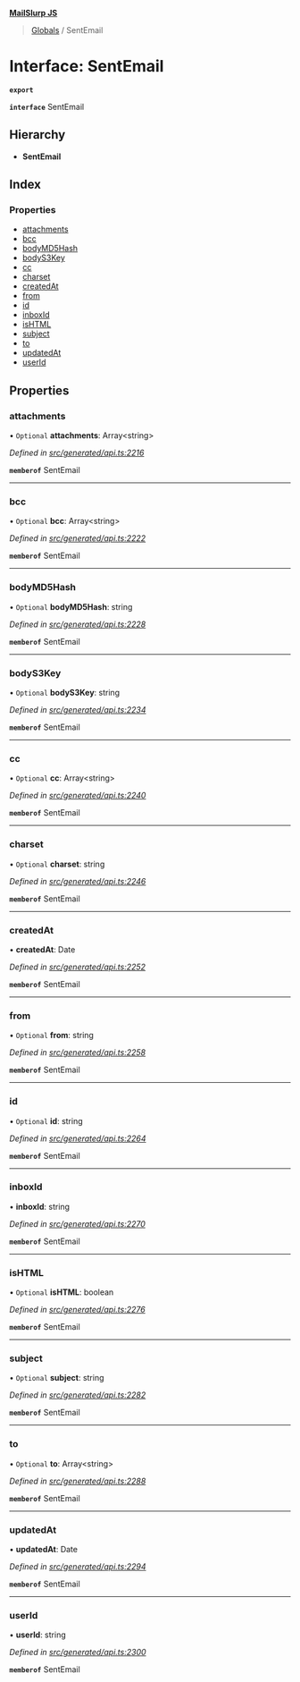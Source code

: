 **[MailSlurp JS](../README.md)**

> [Globals](../README.md) / SentEmail

# Interface: SentEmail

**`export`** 

**`interface`** SentEmail

## Hierarchy

* **SentEmail**

## Index

### Properties

* [attachments](sentemail.md#attachments)
* [bcc](sentemail.md#bcc)
* [bodyMD5Hash](sentemail.md#bodymd5hash)
* [bodyS3Key](sentemail.md#bodys3key)
* [cc](sentemail.md#cc)
* [charset](sentemail.md#charset)
* [createdAt](sentemail.md#createdat)
* [from](sentemail.md#from)
* [id](sentemail.md#id)
* [inboxId](sentemail.md#inboxid)
* [isHTML](sentemail.md#ishtml)
* [subject](sentemail.md#subject)
* [to](sentemail.md#to)
* [updatedAt](sentemail.md#updatedat)
* [userId](sentemail.md#userid)

## Properties

### attachments

• `Optional` **attachments**: Array\<string>

*Defined in [src/generated/api.ts:2216](https://github.com/mailslurp/mailslurp-client/blob/717d89d/src/generated/api.ts#L2216)*

**`memberof`** SentEmail

___

### bcc

• `Optional` **bcc**: Array\<string>

*Defined in [src/generated/api.ts:2222](https://github.com/mailslurp/mailslurp-client/blob/717d89d/src/generated/api.ts#L2222)*

**`memberof`** SentEmail

___

### bodyMD5Hash

• `Optional` **bodyMD5Hash**: string

*Defined in [src/generated/api.ts:2228](https://github.com/mailslurp/mailslurp-client/blob/717d89d/src/generated/api.ts#L2228)*

**`memberof`** SentEmail

___

### bodyS3Key

• `Optional` **bodyS3Key**: string

*Defined in [src/generated/api.ts:2234](https://github.com/mailslurp/mailslurp-client/blob/717d89d/src/generated/api.ts#L2234)*

**`memberof`** SentEmail

___

### cc

• `Optional` **cc**: Array\<string>

*Defined in [src/generated/api.ts:2240](https://github.com/mailslurp/mailslurp-client/blob/717d89d/src/generated/api.ts#L2240)*

**`memberof`** SentEmail

___

### charset

• `Optional` **charset**: string

*Defined in [src/generated/api.ts:2246](https://github.com/mailslurp/mailslurp-client/blob/717d89d/src/generated/api.ts#L2246)*

**`memberof`** SentEmail

___

### createdAt

•  **createdAt**: Date

*Defined in [src/generated/api.ts:2252](https://github.com/mailslurp/mailslurp-client/blob/717d89d/src/generated/api.ts#L2252)*

**`memberof`** SentEmail

___

### from

• `Optional` **from**: string

*Defined in [src/generated/api.ts:2258](https://github.com/mailslurp/mailslurp-client/blob/717d89d/src/generated/api.ts#L2258)*

**`memberof`** SentEmail

___

### id

• `Optional` **id**: string

*Defined in [src/generated/api.ts:2264](https://github.com/mailslurp/mailslurp-client/blob/717d89d/src/generated/api.ts#L2264)*

**`memberof`** SentEmail

___

### inboxId

•  **inboxId**: string

*Defined in [src/generated/api.ts:2270](https://github.com/mailslurp/mailslurp-client/blob/717d89d/src/generated/api.ts#L2270)*

**`memberof`** SentEmail

___

### isHTML

• `Optional` **isHTML**: boolean

*Defined in [src/generated/api.ts:2276](https://github.com/mailslurp/mailslurp-client/blob/717d89d/src/generated/api.ts#L2276)*

**`memberof`** SentEmail

___

### subject

• `Optional` **subject**: string

*Defined in [src/generated/api.ts:2282](https://github.com/mailslurp/mailslurp-client/blob/717d89d/src/generated/api.ts#L2282)*

**`memberof`** SentEmail

___

### to

• `Optional` **to**: Array\<string>

*Defined in [src/generated/api.ts:2288](https://github.com/mailslurp/mailslurp-client/blob/717d89d/src/generated/api.ts#L2288)*

**`memberof`** SentEmail

___

### updatedAt

•  **updatedAt**: Date

*Defined in [src/generated/api.ts:2294](https://github.com/mailslurp/mailslurp-client/blob/717d89d/src/generated/api.ts#L2294)*

**`memberof`** SentEmail

___

### userId

•  **userId**: string

*Defined in [src/generated/api.ts:2300](https://github.com/mailslurp/mailslurp-client/blob/717d89d/src/generated/api.ts#L2300)*

**`memberof`** SentEmail
